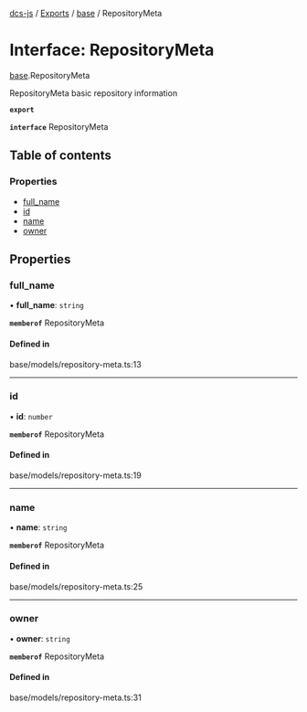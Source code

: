 [dcs-js](../README.md) / [Exports](../modules.md) / [base](../modules/base.md) / RepositoryMeta

# Interface: RepositoryMeta

[base](../modules/base.md).RepositoryMeta

RepositoryMeta basic repository information

**`export`**

**`interface`** RepositoryMeta

## Table of contents

### Properties

- [full\_name](base.RepositoryMeta.md#full_name)
- [id](base.RepositoryMeta.md#id)
- [name](base.RepositoryMeta.md#name)
- [owner](base.RepositoryMeta.md#owner)

## Properties

### <a id="full_name" name="full_name"></a> full\_name

• **full\_name**: `string`

**`memberof`** RepositoryMeta

#### Defined in

base/models/repository-meta.ts:13

___

### <a id="id" name="id"></a> id

• **id**: `number`

**`memberof`** RepositoryMeta

#### Defined in

base/models/repository-meta.ts:19

___

### <a id="name" name="name"></a> name

• **name**: `string`

**`memberof`** RepositoryMeta

#### Defined in

base/models/repository-meta.ts:25

___

### <a id="owner" name="owner"></a> owner

• **owner**: `string`

**`memberof`** RepositoryMeta

#### Defined in

base/models/repository-meta.ts:31

